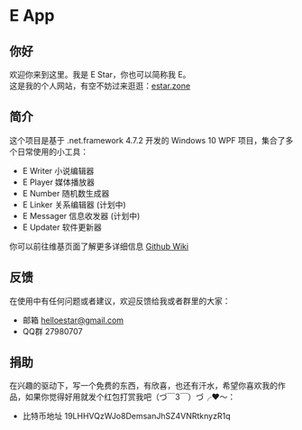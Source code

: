 # E App

## 你好
欢迎你来到这里。我是 E Star，你也可以简称我 E。  
这是我的个人网站，有空不妨过来逛逛：[estar.zone](http://estar.zone/)

## 简介
这个项目是基于 .net.framework 4.7.2 开发的 Windows 10 WPF 项目，集合了多个日常使用的小工具：  
* E Writer 小说编辑器
* E Player 媒体播放器
* E Number 随机数生成器
* E Linker 关系编辑器 (计划中)
* E Messager 信息收发器 (计划中)
* E Updater 软件更新器

你可以前往维基页面了解更多详细信息 [Github Wiki](https://github.com/HelloEStar/E.App/wiki) 

## 反馈
在使用中有任何问题或者建议，欢迎反馈给我或者群里的大家：
* 邮箱 helloestar@gmail.com
* QQ群 27980707

## 捐助
在兴趣的驱动下，写一个免费的东西，有欣喜，也还有汗水，希望你喜欢我的作品，如果你觉得好用就发个红包打赏我吧（づ￣3￣）づ╭❤～：
* 比特币地址 19LHHVQzWJo8DemsanJhSZ4VNRtknyzR1q